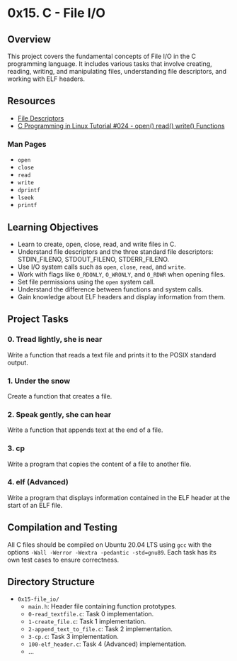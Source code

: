 # 0x15. C - File I/O

## Overview

This project covers the fundamental concepts of File I/O in the C programming language. It includes various tasks that involve creating, reading, writing, and manipulating files, understanding file descriptors, and working with ELF headers.

## Resources

- [File Descriptors](https://alx-intranet.hbtn.io/rltoken/Duva-9Fjyskt39R__Nnazg)
- [C Programming in Linux Tutorial #024 - open() read() write() Functions](https://alx-intranet.hbtn.io/rltoken/9Tmu01qEnA9q9khz3gqzJQ)

### Man Pages

- `open`
- `close`
- `read`
- `write`
- `dprintf`
- `lseek`
- `printf`

## Learning Objectives

- Learn to create, open, close, read, and write files in C.
- Understand file descriptors and the three standard file descriptors: STDIN_FILENO, STDOUT_FILENO, STDERR_FILENO.
- Use I/O system calls such as `open`, `close`, `read`, and `write`.
- Work with flags like `O_RDONLY`, `O_WRONLY`, and `O_RDWR` when opening files.
- Set file permissions using the `open` system call.
- Understand the difference between functions and system calls.
- Gain knowledge about ELF headers and display information from them.

## Project Tasks

### 0. Tread lightly, she is near
Write a function that reads a text file and prints it to the POSIX standard output.

### 1. Under the snow
Create a function that creates a file.

### 2. Speak gently, she can hear
Write a function that appends text at the end of a file.

### 3. cp
Write a program that copies the content of a file to another file.

### 4. elf (Advanced)
Write a program that displays information contained in the ELF header at the start of an ELF file.

## Compilation and Testing

All C files should be compiled on Ubuntu 20.04 LTS using `gcc` with the options `-Wall -Werror -Wextra -pedantic -std=gnu89`. Each task has its own test cases to ensure correctness.

## Directory Structure

- `0x15-file_io/`
  - `main.h`: Header file containing function prototypes.
  - `0-read_textfile.c`: Task 0 implementation.
  - `1-create_file.c`: Task 1 implementation.
  - `2-append_text_to_file.c`: Task 2 implementation.
  - `3-cp.c`: Task 3 implementation.
  - `100-elf_header.c`: Task 4 (Advanced) implementation.
  - ...


